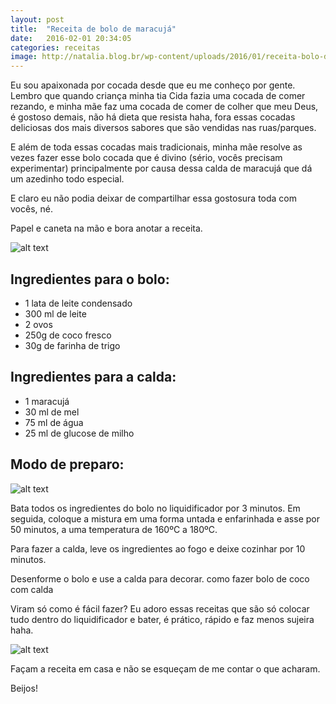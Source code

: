 ```yaml
---
layout: post
title:  "Receita de bolo de maracujá"
date:   2016-02-01 20:34:05
categories: receitas
image: http://natalia.blog.br/wp-content/uploads/2016/01/receita-bolo-de-coco-com-calda-de-maracuj%C3%A1-1024x768.jpg
---
```


Eu sou apaixonada por cocada desde que eu me conheço por gente. Lembro que quando criança minha tia Cida fazia uma cocada de comer rezando, e minha mãe faz uma cocada de comer de colher que meu Deus, é gostoso demais, não há dieta que resista haha, fora essas cocadas deliciosas dos mais diversos sabores que são vendidas nas ruas/parques.

E além de toda essas cocadas mais tradicionais, minha mãe resolve as vezes fazer esse bolo cocada que é divino (sério, vocês precisam experimentar) principalmente por causa dessa calda de maracujá que dá um azedinho todo especial.

E claro eu não podia deixar de compartilhar essa gostosura toda com vocês, né.

Papel e caneta na mão e bora anotar a receita.

![alt text][imagem2]

## Ingredientes para o bolo:
* 1 lata de leite condensado
* 300 ml de leite
* 2 ovos
* 250g de coco fresco
* 30g de farinha de trigo

## Ingredientes para a calda:
* 1 maracujá
* 30 ml de mel
* 75 ml de água
* 25 ml de glucose de milho

## Modo de preparo:

![alt text][imagem3]

Bata todos os ingredientes do bolo no liquidificador por 3 minutos.
Em seguida, coloque a mistura em uma forma untada e enfarinhada e asse por 50 minutos, a uma temperatura de 160ºC  a 180ºC.

Para fazer a calda, leve os ingredientes ao fogo e deixe cozinhar por 10 minutos.

Desenforme o bolo e use a calda para decorar.
como fazer bolo de coco com calda 

Viram só como é fácil fazer?
Eu adoro essas receitas que são só colocar tudo dentro do liquidificador e bater, é prático, rápido e faz menos sujeira haha.

![alt text][imagem4]

Façam a receita em casa e não se esqueçam de me contar o que acharam.

Beijos!

[imagem1]:http://natalia.blog.br/wp-content/uploads/2016/01/receita-bolo-de-coco-com-calda-de-maracuj%C3%A1-1024x768.jpg
[imagem2]:http://natalia.blog.br/wp-content/uploads/2016/01/Bolo-cocada-com-maracuj%C3%A1-1024x768.jpg
[imagem3]:http://natalia.blog.br/wp-content/uploads/2016/01/receita-de-calda-de-maracuj%C3%A1-e-bolo-cacada-1024x768.jpg
[imagem4]:http://natalia.blog.br/wp-content/uploads/2016/01/bolo-de-coco-com-calda-de-maracuj%C3%A1-1024x768.jpg